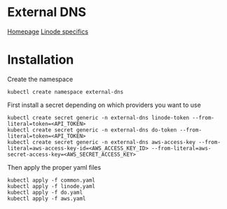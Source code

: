 # External DNS

[Homepage](https://github.com/kubernetes-sigs/external-dns)
[Linode specifics](https://github.com/kubernetes-sigs/external-dns/blob/master/docs/tutorials/linode.md)

# Installation

Create the namespace

``` shell
kubectl create namespace external-dns
```

First install a secret depending on which providers you want to use

``` shell
kubectl create secret generic -n external-dns linode-token --from-literal=token=<API_TOKEN>
kubectl create secret generic -n external-dns do-token --from-literal=token=<API_TOKEN>
kubectl create secret generic -n external-dns aws-access-key --from-literal=aws-access-key-id=<AWS_ACCESS_KEY_ID> --from-literal=aws-secret-access-key=<AWS_SECRET_ACCESS_KEY>
```

Then apply the proper yaml files

``` shell
kubectl apply -f common.yaml
kubectl apply -f linode.yaml
kubectl apply -f do.yaml
kubectl apply -f aws.yaml
```
